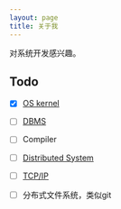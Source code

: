 ```yaml
---
layout: page
title: 关于我 
---
```


对系统开发感兴趣。
## Todo
- [x] [OS kernel](https://github.com/frdmu/MIT-6.828)
- [ ] [DBMS](https://github.com/frdmu/CS346)
- [ ] Compiler 
- [ ] [Distributed System](https://github.com/frdmu/MIT-6.824)
- [ ] [TCP/IP](https://github.com/frdmu/CS144)
- [ ] 分布式文件系统，类似git


